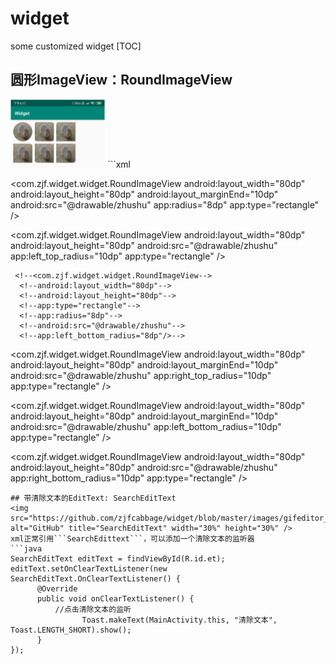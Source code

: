 # widget
some customized widget
[TOC]
## 圆形ImageView：RoundImageView
<img src="https://github.com/zjfcabbage/widget/blob/master/images/roundimageview.png" alt="GitHub" title="GitHub,RoungImageView" width="30%" height="30%" />
```xml
<com.zjf.widget.widget.RoundImageView
     android:layout_width="80dp"
     android:layout_height="80dp"
     android:layout_marginEnd="10dp"
     android:src="@drawable/zhushu"
     app:type="circle" />

<com.zjf.widget.widget.RoundImageView
     android:layout_width="80dp"
     android:layout_height="80dp"
     android:layout_marginEnd="10dp"
     android:src="@drawable/zhushu"
     app:radius="8dp"
     app:type="rectangle" />

<com.zjf.widget.widget.RoundImageView
     android:layout_width="80dp"
     android:layout_height="80dp"
     android:src="@drawable/zhushu"
     app:left_top_radius="10dp"
     app:type="rectangle" />

<!--radius和其他单独四个角设置的话，radius属性会覆盖其他属性-->
     <!--<com.zjf.widget.widget.RoundImageView-->
      <!--android:layout_width="80dp"-->
      <!--android:layout_height="80dp"-->
      <!--app:type="rectangle"-->
      <!--app:radius="8dp"-->
      <!--android:src="@drawable/zhushu"-->
      <!--app:left_bottom_radius="8dp"/>-->

<com.zjf.widget.widget.RoundImageView
      android:layout_width="80dp"
      android:layout_height="80dp"
      android:layout_marginEnd="10dp"
      android:src="@drawable/zhushu"
      app:right_top_radius="10dp"
      app:type="rectangle" />

<com.zjf.widget.widget.RoundImageView
      android:layout_width="80dp"
      android:layout_height="80dp"
      android:layout_marginEnd="10dp"
      android:src="@drawable/zhushu"
      app:left_bottom_radius="10dp"
      app:type="rectangle" />

<com.zjf.widget.widget.RoundImageView
      android:layout_width="80dp"
      android:layout_height="80dp"
      android:src="@drawable/zhushu"
      app:right_bottom_radius="10dp"
      app:type="rectangle" />
```
## 带清除文本的EditText: SearchEditText
<img src="https://github.com/zjfcabbage/widget/blob/master/images/gifeditor_20190602_195646.gif" alt="GitHub" title="SearchEditText" width="30%" height="30%" />
xml正常引用```SearchEdittext```，可以添加一个清除文本的监听器
```java
SearchEditText editText = findViewById(R.id.et);
editText.setOnClearTextListener(new SearchEditText.OnClearTextListener() {
      @Override
      public void onClearTextListener() {
          //点击清除文本的监听
                Toast.makeText(MainActivity.this, "清除文本", Toast.LENGTH_SHORT).show();
      }
});
```

